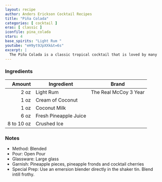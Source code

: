 ```yaml
---
layout: recipe
author: Anders Erickson Cocktail Recipes
title: "Piña Colada"
categories: [ cocktail ]
eras: [ classic ]
iconfile: pina_colada
stars: 4
base_spirits: "Light Rum "
youtube: "eH9yt9JpXXk&t=6s"
excerpt: |
  The Piña Colada is a classic tropical cocktail that is loved by many for its sweet and refreshing flavor. It is made with rum, pineapple juice, and cream of coconut, and is typically served blended with ice or shaken with ice and strained.
---
```


### Ingredients

|     Amount | Ingredient            | Brand                 |
| ---------: | --------------------- | --------------------- |
|       2 oz | Light Rum             | The Real McCoy 3 Year |
|       1 oz | Cream of Coconut      |
|       1 oz | Coconut Milk          |
|       6 oz | Fresh Pineapple Juice |
| 8 to 10 oz | Crushed Ice           |

### Notes

- Method: Blended
- Pour: Open Pour
- Glassware: Large glass
- Garnish: Pineapple pieces, pineapple fronds and cocktail cherries
- Special Prep: Use an emersion blender directly in the shaker tin. Blend intill frothy.

